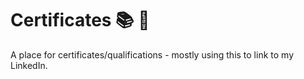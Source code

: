 # **Certificates 📚 📑**

A place for certificates/qualifications - mostly using this to link to my LinkedIn.
